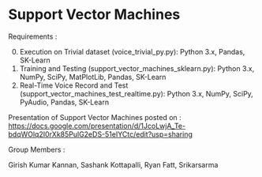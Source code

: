 # Support Vector Machines

Requirements :

0. Execution on Trivial dataset (voice_trivial_py.py): Python 3.x, Pandas, SK-Learn
1. Training and Testing (support_vector_machines_sklearn.py): Python 3.x, NumPy, SciPy, MatPlotLib, Pandas, SK-Learn
2. Real-Time Voice Record and Test (support_vector_machines_test_realtime.py): Python 3.x, NumPy, SciPy, PyAudio, Pandas, SK-Learn

Presentation of Support Vector Machines posted on : 
https://docs.google.com/presentation/d/1JcoLwjA_Te-bdqWOlq2I0rXk85PulG2eDS-51eIYCtc/edit?usp=sharing


Group Members : 

Girish Kumar Kannan,
Sashank Kottapalli,
Ryan Fatt,
Srikarsarma

